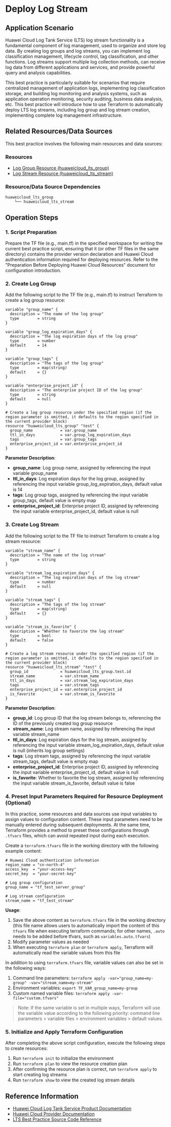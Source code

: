 # Deploy Log Stream

## Application Scenario

Huawei Cloud Log Tank Service (LTS) log stream functionality is a fundamental component of log management, used to organize and store log data. By creating log groups and log streams, you can implement log classification management, lifecycle control, tag classification, and other functions. Log streams support multiple log collection methods, can receive log data from different applications and services, and provide powerful query and analysis capabilities.

This best practice is particularly suitable for scenarios that require centralized management of application logs, implementing log classification storage, and building log monitoring and analysis systems, such as application operation monitoring, security auditing, business data analysis, etc. This best practice will introduce how to use Terraform to automatically deploy LTS log streams, including log group and log stream creation, implementing complete log management infrastructure.

## Related Resources/Data Sources

This best practice involves the following main resources and data sources:

### Resources

- [Log Group Resource (huaweicloud_lts_group)](https://registry.terraform.io/providers/huaweicloud/huaweicloud/latest/docs/resources/lts_group)
- [Log Stream Resource (huaweicloud_lts_stream)](https://registry.terraform.io/providers/huaweicloud/huaweicloud/latest/docs/resources/lts_stream)

### Resource/Data Source Dependencies

```
huaweicloud_lts_group
    └── huaweicloud_lts_stream
```

## Operation Steps

### 1. Script Preparation

Prepare the TF file (e.g., main.tf) in the specified workspace for writing the current best practice script, ensuring that it (or other TF files in the same directory) contains the provider version declaration and Huawei Cloud authentication information required for deploying resources.
Refer to the "Preparation Before Deploying Huawei Cloud Resources" document for configuration introduction.

### 2. Create Log Group

Add the following script to the TF file (e.g., main.tf) to instruct Terraform to create a log group resource:

```hcl
variable "group_name" {
  description = "The name of the log group"
  type        = string
}

variable "group_log_expiration_days" {
  description = "The log expiration days of the log group"
  type        = number
  default     = 14
}

variable "group_tags" {
  description = "The tags of the log group"
  type        = map(string)
  default     = {}
}

variable "enterprise_project_id" {
  description = "The enterprise project ID of the log group"
  type        = string
  default     = null
}

# Create a log group resource under the specified region (if the region parameter is omitted, it defaults to the region specified in the current provider block)
resource "huaweicloud_lts_group" "test" {
  group_name            = var.group_name
  ttl_in_days           = var.group_log_expiration_days
  tags                  = var.group_tags
  enterprise_project_id = var.enterprise_project_id
}
```

**Parameter Description**:
- **group_name**: Log group name, assigned by referencing the input variable group_name
- **ttl_in_days**: Log expiration days for the log group, assigned by referencing the input variable group_log_expiration_days, default value is 14
- **tags**: Log group tags, assigned by referencing the input variable group_tags, default value is empty map
- **enterprise_project_id**: Enterprise project ID, assigned by referencing the input variable enterprise_project_id, default value is null

### 3. Create Log Stream

Add the following script to the TF file to instruct Terraform to create a log stream resource:

```hcl
variable "stream_name" {
  description = "The name of the log stream"
  type        = string
}

variable "stream_log_expiration_days" {
  description = "The log expiration days of the log stream"
  type        = number
  default     = null
}

variable "stream_tags" {
  description = "The tags of the log stream"
  type        = map(string)
  default     = {}
}

variable "stream_is_favorite" {
  description = "Whether to favorite the log stream"
  type        = bool
  default     = false
}

# Create a log stream resource under the specified region (if the region parameter is omitted, it defaults to the region specified in the current provider block)
resource "huaweicloud_lts_stream" "test" {
  group_id              = huaweicloud_lts_group.test.id
  stream_name           = var.stream_name
  ttl_in_days           = var.stream_log_expiration_days
  tags                  = var.stream_tags
  enterprise_project_id = var.enterprise_project_id
  is_favorite           = var.stream_is_favorite
}
```

**Parameter Description**:
- **group_id**: Log group ID that the log stream belongs to, referencing the ID of the previously created log group resource
- **stream_name**: Log stream name, assigned by referencing the input variable stream_name
- **ttl_in_days**: Log expiration days for the log stream, assigned by referencing the input variable stream_log_expiration_days, default value is null (inherits log group settings)
- **tags**: Log stream tags, assigned by referencing the input variable stream_tags, default value is empty map
- **enterprise_project_id**: Enterprise project ID, assigned by referencing the input variable enterprise_project_id, default value is null
- **is_favorite**: Whether to favorite the log stream, assigned by referencing the input variable stream_is_favorite, default value is false

### 4. Preset Input Parameters Required for Resource Deployment (Optional)

In this practice, some resources and data sources use input variables to assign values to configuration content. These input parameters need to be manually entered during subsequent deployments.
At the same time, Terraform provides a method to preset these configurations through `.tfvars` files, which can avoid repeated input during each execution.

Create a `terraform.tfvars` file in the working directory with the following example content:

```hcl
# Huawei Cloud authentication information
region_name = "cn-north-4"
access_key  = "your-access-key"
secret_key  = "your-secret-key"

# Log group configuration
group_name = "tf_test_server_group"

# Log stream configuration
stream_name = "tf_test_stream"
```

**Usage**:

1. Save the above content as `terraform.tfvars` file in the working directory (this file name allows users to automatically import the content of this `tfvars` file when executing terraform commands; for other names, `.auto` needs to be added before tfvars, such as `variables.auto.tfvars`)
2. Modify parameter values as needed
3. When executing `terraform plan` or `terraform apply`, Terraform will automatically read the variable values from this file

In addition to using `terraform.tfvars` file, variable values can also be set in the following ways:

1. Command line parameters: `terraform apply -var="group_name=my-group" -var="stream_name=my-stream"`
2. Environment variables: `export TF_VAR_group_name=my-group`
3. Custom named variable files: `terraform apply -var-file="custom.tfvars"`

> Note: If the same variable is set in multiple ways, Terraform will use the variable value according to the following priority: command line parameters > variable files > environment variables > default values.

### 5. Initialize and Apply Terraform Configuration

After completing the above script configuration, execute the following steps to create resources:

1. Run `terraform init` to initialize the environment
2. Run `terraform plan` to view the resource creation plan
3. After confirming the resource plan is correct, run `terraform apply` to start creating log streams
4. Run `terraform show` to view the created log stream details

## Reference Information

- [Huawei Cloud Log Tank Service Product Documentation](https://support.huaweicloud.com/lts/index.html)
- [Huawei Cloud Provider Documentation](https://registry.terraform.io/providers/huaweicloud/huaweicloud/latest/docs)
- [LTS Best Practice Source Code Reference](https://github.com/huaweicloud/terraform-provider-huaweicloud/tree/master/examples/lts)
